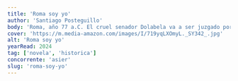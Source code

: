 ```yaml
---
title: 'Roma soy yo'
author: 'Santiago Posteguillo'
body: 'Roma, año 77 a.C. El cruel senador Dolabela va a ser juzgado por corrupción, pero ha contratado a los mejores abogados, ha comprado al jurado y, además, es conocido por usar la violencia contra todos los que se enfrentan a él. Nadie se atreve a ser el fiscal, hasta que de pronto, contra todo pronóstico, un joven patricio de tan solo veintitrés años acepta llevar la acusación, defender al pueblo de Roma y desafiar el poder de las élites. El nombre del desconocido abogado es Cayo Julio César.'
cover: 'https://m.media-amazon.com/images/I/719yqLXOmyL._SY342_.jpg'
alt: 'Roma soy yo'
yearRead: 2024
tag: ['novela', 'historica']
concorrente: 'asier'
slug: 'roma-soy-yo'
---
```

